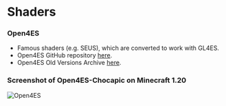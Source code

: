 # Shaders
### Open4ES
- Famous shaders (e.g. SEUS), which are converted to work with GL4ES. 
- Open4ES GitHub repository [here](https://github.com/Open4Es/Open4Es-Shader-Android).
- Open4ES Old Versions Archive [here](https://www.mediafire.com/folder/cp87zpb3ichj7/Open4ES).
### Screenshot of Open4ES-Chocapic on Minecraft 1.20
![Open4ES](https://cdn.discordapp.com/attachments/967462820012773466/1094273064096764024/Screenshot_2023-04-08-16-49-38-257_net.kdt.pojavlaunch.debug.jpg)
